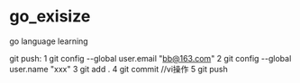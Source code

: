 # go_exisize
go language learning

git push:
   1 git config --global user.email "bb@163.com"
   2 git config --global user.name "xxx"
   3 git add .
   4 git commit  //vi操作
   5 git push
